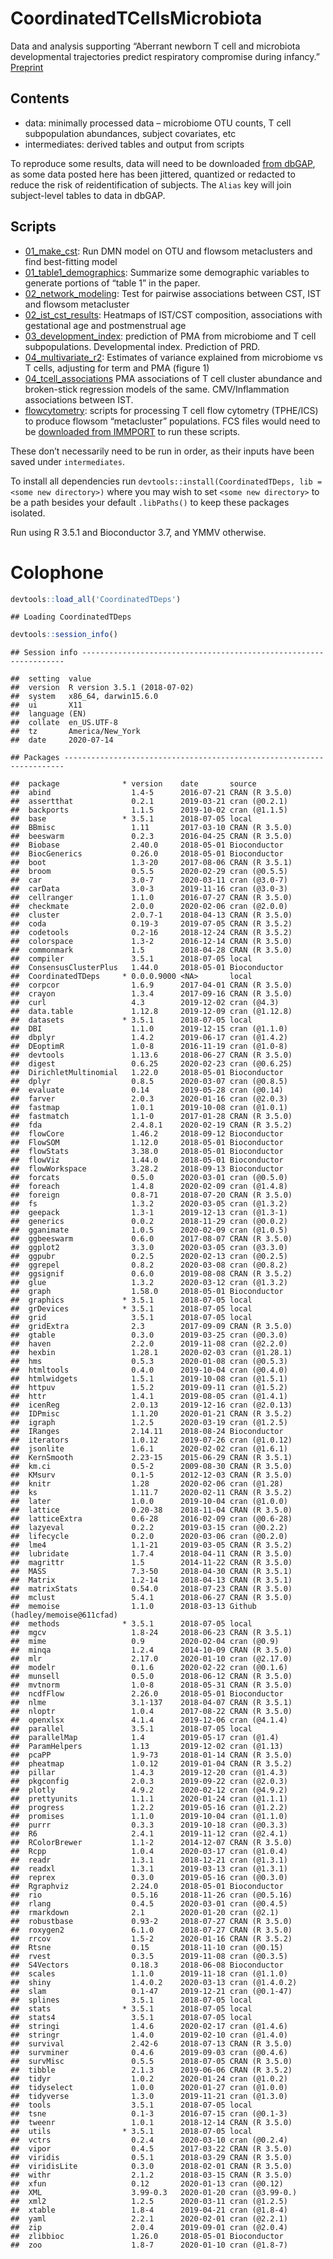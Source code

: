 CoordinatedTCellsMicrobiota
================

Data and analysis supporting “Aberrant newborn T cell and microbiota
developmental trajectories predict respiratory compromise during
infancy.” [Preprint](https://www.biorxiv.org/content/10.1101/736090v2)

## Contents

  - data: minimally processed data – microbiome OTU counts, T cell
    subpopulation abundances, subject covariates, etc
  - intermediates: derived tables and output from scripts

To reproduce some results, data will need to be downloaded [from
dbGAP](https://www.ncbi.nlm.nih.gov/projects/gap/cgi-bin/study.cgi?study_id=phs001347.v2.p1),
as some data posted here has been jittered, quantized or redacted to
reduce the risk of reidentification of subjects. The `Alias` key will
join subject-level tables to data in dbGAP.

## Scripts

  - [01\_make\_cst](01_make_cst.md): Run DMN model on OTU and flowsom
    metaclusters and find best-fitting model
  - [01\_table1\_demographics](01_table1_demographics.md): Summarize
    some demographic variables to generate portions of “table 1” in the
    paper.
  - [02\_network\_modeling](02_network_modeling.md): Test for pairwise
    associations between CST, IST and flowsom metacluster
  - [02\_ist\_cst\_results](02_ist_cst_results.md): Heatmaps of IST/CST
    composition, associations with gestational age and postmenstrual age
  - [03\_development\_index](03_development_index.md): prediction of PMA
    from microbiome and T cell subpopulations. Developmental index.
    Prediction of PRD.
  - [04\_multivariate\_r2](04_multivariate_r2.md): Estimates of variance
    explained from microbiome vs T cells, adjusting for term and PMA
    (figure 1)
  - [04\_tcell\_associations](04_tcell_associations.md) PMA associations
    of T cell cluster abundance and broken-stick regression models of
    the same. CMV/Inflammation associations between IST.
  - [flowcytometry](flowcytometry/workflow_top.level.R): scripts for
    processing T cell flow cytometry (TPHE/ICS) to produce flowsom
    “metacluster” populations. FCS files would need to be [downloaded
    from IMMPORT](https://browser.immport.org/browser?path=SDY1302) to
    run these scripts.

These don’t necessarily need to be run in order, as their inputs have
been saved under `intermediates`.

To install all dependencies run `devtools::install(CoordinatedTDeps, lib
= <some new directory>)` where you may wish to set `<some new
directory>` to be a path besides your default `.libPaths()` to keep
these packages isolated.

Run using R 3.5.1 and Bioconductor 3.7, and YMMV
    otherwise.

# Colophone

``` r
devtools::load_all('CoordinatedTDeps')
```

    ## Loading CoordinatedTDeps

``` r
devtools::session_info()
```

    ## Session info ------------------------------------------------------------------

    ##  setting  value                       
    ##  version  R version 3.5.1 (2018-07-02)
    ##  system   x86_64, darwin15.6.0        
    ##  ui       X11                         
    ##  language (EN)                        
    ##  collate  en_US.UTF-8                 
    ##  tz       America/New_York            
    ##  date     2020-07-14

    ## Packages ----------------------------------------------------------------------

    ##  package              * version    date       source                         
    ##  abind                  1.4-5      2016-07-21 CRAN (R 3.5.0)                 
    ##  assertthat             0.2.1      2019-03-21 cran (@0.2.1)                  
    ##  backports              1.1.5      2019-10-02 cran (@1.1.5)                  
    ##  base                 * 3.5.1      2018-07-05 local                          
    ##  BBmisc                 1.11       2017-03-10 CRAN (R 3.5.0)                 
    ##  beeswarm               0.2.3      2016-04-25 CRAN (R 3.5.0)                 
    ##  Biobase                2.40.0     2018-05-01 Bioconductor                   
    ##  BiocGenerics           0.26.0     2018-05-01 Bioconductor                   
    ##  boot                   1.3-20     2017-08-06 CRAN (R 3.5.1)                 
    ##  broom                  0.5.5      2020-02-29 cran (@0.5.5)                  
    ##  car                    3.0-7      2020-03-11 cran (@3.0-7)                  
    ##  carData                3.0-3      2019-11-16 cran (@3.0-3)                  
    ##  cellranger             1.1.0      2016-07-27 CRAN (R 3.5.0)                 
    ##  checkmate              2.0.0      2020-02-06 cran (@2.0.0)                  
    ##  cluster                2.0.7-1    2018-04-13 CRAN (R 3.5.0)                 
    ##  coda                   0.19-3     2019-07-05 CRAN (R 3.5.2)                 
    ##  codetools              0.2-16     2018-12-24 CRAN (R 3.5.2)                 
    ##  colorspace             1.3-2      2016-12-14 CRAN (R 3.5.0)                 
    ##  commonmark             1.5        2018-04-28 CRAN (R 3.5.0)                 
    ##  compiler               3.5.1      2018-07-05 local                          
    ##  ConsensusClusterPlus   1.44.0     2018-05-01 Bioconductor                   
    ##  CoordinatedTDeps     * 0.0.0.9000 <NA>       local                          
    ##  corpcor                1.6.9      2017-04-01 CRAN (R 3.5.0)                 
    ##  crayon                 1.3.4      2017-09-16 CRAN (R 3.5.0)                 
    ##  curl                   4.3        2019-12-02 cran (@4.3)                    
    ##  data.table             1.12.8     2019-12-09 cran (@1.12.8)                 
    ##  datasets             * 3.5.1      2018-07-05 local                          
    ##  DBI                    1.1.0      2019-12-15 cran (@1.1.0)                  
    ##  dbplyr                 1.4.2      2019-06-17 cran (@1.4.2)                  
    ##  DEoptimR               1.0-8      2016-11-19 cran (@1.0-8)                  
    ##  devtools               1.13.6     2018-06-27 CRAN (R 3.5.0)                 
    ##  digest                 0.6.25     2020-02-23 cran (@0.6.25)                 
    ##  DirichletMultinomial   1.22.0     2018-05-01 Bioconductor                   
    ##  dplyr                  0.8.5      2020-03-07 cran (@0.8.5)                  
    ##  evaluate               0.14       2019-05-28 cran (@0.14)                   
    ##  farver                 2.0.3      2020-01-16 cran (@2.0.3)                  
    ##  fastmap                1.0.1      2019-10-08 cran (@1.0.1)                  
    ##  fastmatch              1.1-0      2017-01-28 CRAN (R 3.5.0)                 
    ##  fda                    2.4.8.1    2020-02-19 CRAN (R 3.5.2)                 
    ##  flowCore               1.46.2     2018-09-12 Bioconductor                   
    ##  FlowSOM                1.12.0     2018-05-01 Bioconductor                   
    ##  flowStats              3.38.0     2018-05-01 Bioconductor                   
    ##  flowViz                1.44.0     2018-05-01 Bioconductor                   
    ##  flowWorkspace          3.28.2     2018-09-13 Bioconductor                   
    ##  forcats                0.5.0      2020-03-01 cran (@0.5.0)                  
    ##  foreach                1.4.8      2020-02-09 cran (@1.4.8)                  
    ##  foreign                0.8-71     2018-07-20 CRAN (R 3.5.0)                 
    ##  fs                     1.3.2      2020-03-05 cran (@1.3.2)                  
    ##  geepack                1.3-1      2019-12-13 cran (@1.3-1)                  
    ##  generics               0.0.2      2018-11-29 cran (@0.0.2)                  
    ##  gganimate              1.0.5      2020-02-09 cran (@1.0.5)                  
    ##  ggbeeswarm             0.6.0      2017-08-07 CRAN (R 3.5.0)                 
    ##  ggplot2                3.3.0      2020-03-05 cran (@3.3.0)                  
    ##  ggpubr                 0.2.5      2020-02-13 cran (@0.2.5)                  
    ##  ggrepel                0.8.2      2020-03-08 cran (@0.8.2)                  
    ##  ggsignif               0.6.0      2019-08-08 CRAN (R 3.5.2)                 
    ##  glue                   1.3.2      2020-03-12 cran (@1.3.2)                  
    ##  graph                  1.58.0     2018-05-01 Bioconductor                   
    ##  graphics             * 3.5.1      2018-07-05 local                          
    ##  grDevices            * 3.5.1      2018-07-05 local                          
    ##  grid                   3.5.1      2018-07-05 local                          
    ##  gridExtra              2.3        2017-09-09 CRAN (R 3.5.0)                 
    ##  gtable                 0.3.0      2019-03-25 cran (@0.3.0)                  
    ##  haven                  2.2.0      2019-11-08 cran (@2.2.0)                  
    ##  hexbin                 1.28.1     2020-02-03 cran (@1.28.1)                 
    ##  hms                    0.5.3      2020-01-08 cran (@0.5.3)                  
    ##  htmltools              0.4.0      2019-10-04 cran (@0.4.0)                  
    ##  htmlwidgets            1.5.1      2019-10-08 cran (@1.5.1)                  
    ##  httpuv                 1.5.2      2019-09-11 cran (@1.5.2)                  
    ##  httr                   1.4.1      2019-08-05 cran (@1.4.1)                  
    ##  icenReg                2.0.13     2019-12-16 cran (@2.0.13)                 
    ##  IDPmisc                1.1.20     2020-01-21 CRAN (R 3.5.2)                 
    ##  igraph                 1.2.5      2020-03-19 cran (@1.2.5)                  
    ##  IRanges                2.14.11    2018-08-24 Bioconductor                   
    ##  iterators              1.0.12     2019-07-26 cran (@1.0.12)                 
    ##  jsonlite               1.6.1      2020-02-02 cran (@1.6.1)                  
    ##  KernSmooth             2.23-15    2015-06-29 CRAN (R 3.5.1)                 
    ##  km.ci                  0.5-2      2009-08-30 CRAN (R 3.5.0)                 
    ##  KMsurv                 0.1-5      2012-12-03 CRAN (R 3.5.0)                 
    ##  knitr                  1.28       2020-02-06 cran (@1.28)                   
    ##  ks                     1.11.7     2020-02-11 CRAN (R 3.5.2)                 
    ##  later                  1.0.0      2019-10-04 cran (@1.0.0)                  
    ##  lattice                0.20-38    2018-11-04 CRAN (R 3.5.0)                 
    ##  latticeExtra           0.6-28     2016-02-09 cran (@0.6-28)                 
    ##  lazyeval               0.2.2      2019-03-15 cran (@0.2.2)                  
    ##  lifecycle              0.2.0      2020-03-06 cran (@0.2.0)                  
    ##  lme4                   1.1-21     2019-03-05 CRAN (R 3.5.2)                 
    ##  lubridate              1.7.4      2018-04-11 CRAN (R 3.5.0)                 
    ##  magrittr               1.5        2014-11-22 CRAN (R 3.5.0)                 
    ##  MASS                   7.3-50     2018-04-30 CRAN (R 3.5.1)                 
    ##  Matrix                 1.2-14     2018-04-13 CRAN (R 3.5.1)                 
    ##  matrixStats            0.54.0     2018-07-23 CRAN (R 3.5.0)                 
    ##  mclust                 5.4.1      2018-06-27 CRAN (R 3.5.0)                 
    ##  memoise                1.1.0      2018-03-13 Github (hadley/memoise@611cfad)
    ##  methods              * 3.5.1      2018-07-05 local                          
    ##  mgcv                   1.8-24     2018-06-23 CRAN (R 3.5.1)                 
    ##  mime                   0.9        2020-02-04 cran (@0.9)                    
    ##  minqa                  1.2.4      2014-10-09 CRAN (R 3.5.0)                 
    ##  mlr                    2.17.0     2020-01-10 cran (@2.17.0)                 
    ##  modelr                 0.1.6      2020-02-22 cran (@0.1.6)                  
    ##  munsell                0.5.0      2018-06-12 CRAN (R 3.5.0)                 
    ##  mvtnorm                1.0-8      2018-05-31 CRAN (R 3.5.0)                 
    ##  ncdfFlow               2.26.0     2018-05-01 Bioconductor                   
    ##  nlme                   3.1-137    2018-04-07 CRAN (R 3.5.1)                 
    ##  nloptr                 1.0.4      2017-08-22 CRAN (R 3.5.0)                 
    ##  openxlsx               4.1.4      2019-12-06 cran (@4.1.4)                  
    ##  parallel               3.5.1      2018-07-05 local                          
    ##  parallelMap            1.4        2019-05-17 cran (@1.4)                    
    ##  ParamHelpers           1.13       2019-12-02 cran (@1.13)                   
    ##  pcaPP                  1.9-73     2018-01-14 CRAN (R 3.5.0)                 
    ##  pheatmap               1.0.12     2019-01-04 CRAN (R 3.5.2)                 
    ##  pillar                 1.4.3      2019-12-20 cran (@1.4.3)                  
    ##  pkgconfig              2.0.3      2019-09-22 cran (@2.0.3)                  
    ##  plotly                 4.9.2      2020-02-12 cran (@4.9.2)                  
    ##  prettyunits            1.1.1      2020-01-24 cran (@1.1.1)                  
    ##  progress               1.2.2      2019-05-16 cran (@1.2.2)                  
    ##  promises               1.1.0      2019-10-04 cran (@1.1.0)                  
    ##  purrr                  0.3.3      2019-10-18 cran (@0.3.3)                  
    ##  R6                     2.4.1      2019-11-12 cran (@2.4.1)                  
    ##  RColorBrewer           1.1-2      2014-12-07 CRAN (R 3.5.0)                 
    ##  Rcpp                   1.0.4      2020-03-17 cran (@1.0.4)                  
    ##  readr                  1.3.1      2018-12-21 cran (@1.3.1)                  
    ##  readxl                 1.3.1      2019-03-13 cran (@1.3.1)                  
    ##  reprex                 0.3.0      2019-05-16 cran (@0.3.0)                  
    ##  Rgraphviz              2.24.0     2018-05-01 Bioconductor                   
    ##  rio                    0.5.16     2018-11-26 cran (@0.5.16)                 
    ##  rlang                  0.4.5      2020-03-01 cran (@0.4.5)                  
    ##  rmarkdown              2.1        2020-01-20 cran (@2.1)                    
    ##  robustbase             0.93-2     2018-07-27 CRAN (R 3.5.0)                 
    ##  roxygen2               6.1.0      2018-07-27 CRAN (R 3.5.0)                 
    ##  rrcov                  1.5-2      2020-01-16 CRAN (R 3.5.2)                 
    ##  Rtsne                  0.15       2018-11-10 cran (@0.15)                   
    ##  rvest                  0.3.5      2019-11-08 cran (@0.3.5)                  
    ##  S4Vectors              0.18.3     2018-06-08 Bioconductor                   
    ##  scales                 1.1.0      2019-11-18 cran (@1.1.0)                  
    ##  shiny                  1.4.0.2    2020-03-13 cran (@1.4.0.2)                
    ##  slam                   0.1-47     2019-12-21 cran (@0.1-47)                 
    ##  splines                3.5.1      2018-07-05 local                          
    ##  stats                * 3.5.1      2018-07-05 local                          
    ##  stats4                 3.5.1      2018-07-05 local                          
    ##  stringi                1.4.6      2020-02-17 cran (@1.4.6)                  
    ##  stringr                1.4.0      2019-02-10 cran (@1.4.0)                  
    ##  survival               2.42-6     2018-07-13 CRAN (R 3.5.0)                 
    ##  survminer              0.4.6      2019-09-03 cran (@0.4.6)                  
    ##  survMisc               0.5.5      2018-07-05 CRAN (R 3.5.0)                 
    ##  tibble                 2.1.3      2019-06-06 CRAN (R 3.5.2)                 
    ##  tidyr                  1.0.2      2020-01-24 cran (@1.0.2)                  
    ##  tidyselect             1.0.0      2020-01-27 cran (@1.0.0)                  
    ##  tidyverse              1.3.0      2019-11-21 cran (@1.3.0)                  
    ##  tools                  3.5.1      2018-07-05 local                          
    ##  tsne                   0.1-3      2016-07-15 cran (@0.1-3)                  
    ##  tweenr                 1.0.1      2018-12-14 CRAN (R 3.5.0)                 
    ##  utils                * 3.5.1      2018-07-05 local                          
    ##  vctrs                  0.2.4      2020-03-10 cran (@0.2.4)                  
    ##  vipor                  0.4.5      2017-03-22 CRAN (R 3.5.0)                 
    ##  viridis                0.5.1      2018-03-29 CRAN (R 3.5.0)                 
    ##  viridisLite            0.3.0      2018-02-01 CRAN (R 3.5.0)                 
    ##  withr                  2.1.2      2018-03-15 CRAN (R 3.5.0)                 
    ##  xfun                   0.12       2020-01-13 cran (@0.12)                   
    ##  XML                    3.99-0.3   2020-01-20 cran (@3.99-0.)                
    ##  xml2                   1.2.5      2020-03-11 cran (@1.2.5)                  
    ##  xtable                 1.8-4      2019-04-21 cran (@1.8-4)                  
    ##  yaml                   2.2.1      2020-02-01 cran (@2.2.1)                  
    ##  zip                    2.0.4      2019-09-01 cran (@2.0.4)                  
    ##  zlibbioc               1.26.0     2018-05-01 Bioconductor                   
    ##  zoo                    1.8-7      2020-01-10 cran (@1.8-7)
